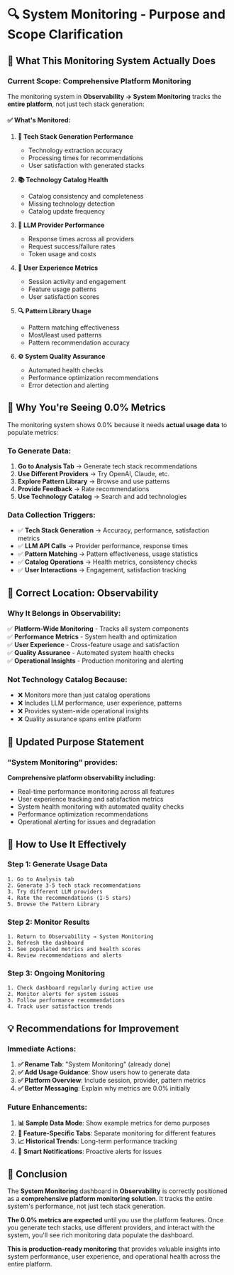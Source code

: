 # 🔍 System Monitoring - Purpose and Scope Clarification

## 🎯 **What This Monitoring System Actually Does**

### **Current Scope: Comprehensive Platform Monitoring**

The monitoring system in **Observability → System Monitoring** tracks the **entire platform**, not just tech stack generation:

#### ✅ **What's Monitored:**

1. **🎯 Tech Stack Generation Performance**
   - Technology extraction accuracy
   - Processing times for recommendations
   - User satisfaction with generated stacks

2. **📚 Technology Catalog Health**
   - Catalog consistency and completeness
   - Missing technology detection
   - Catalog update frequency

3. **🤖 LLM Provider Performance**
   - Response times across all providers
   - Request success/failure rates
   - Token usage and costs

4. **👤 User Experience Metrics**
   - Session activity and engagement
   - Feature usage patterns
   - User satisfaction scores

5. **🔍 Pattern Library Usage**
   - Pattern matching effectiveness
   - Most/least used patterns
   - Pattern recommendation accuracy

6. **⚙️ System Quality Assurance**
   - Automated health checks
   - Performance optimization recommendations
   - Error detection and alerting

## 🤔 **Why You're Seeing 0.0% Metrics**

The monitoring system shows 0.0% because it needs **actual usage data** to populate metrics:

### **To Generate Data:**
1. **Go to Analysis Tab** → Generate tech stack recommendations
2. **Use Different Providers** → Try OpenAI, Claude, etc.
3. **Explore Pattern Library** → Browse and use patterns
4. **Provide Feedback** → Rate recommendations
5. **Use Technology Catalog** → Search and add technologies

### **Data Collection Triggers:**
- ✅ **Tech Stack Generation** → Accuracy, performance, satisfaction metrics
- ✅ **LLM API Calls** → Provider performance, response times
- ✅ **Pattern Matching** → Pattern effectiveness, usage statistics
- ✅ **Catalog Operations** → Health metrics, consistency checks
- ✅ **User Interactions** → Engagement, satisfaction tracking

## 📍 **Correct Location: Observability**

### **Why It Belongs in Observability:**

✅ **Platform-Wide Monitoring** - Tracks all system components  
✅ **Performance Metrics** - System health and optimization  
✅ **User Experience** - Cross-feature usage and satisfaction  
✅ **Quality Assurance** - Automated system health checks  
✅ **Operational Insights** - Production monitoring and alerting  

### **Not Technology Catalog Because:**
- ❌ Monitors more than just catalog operations
- ❌ Includes LLM performance, user experience, patterns
- ❌ Provides system-wide operational insights
- ❌ Quality assurance spans entire platform

## 🎯 **Updated Purpose Statement**

### **"System Monitoring" provides:**

**Comprehensive platform observability including:**
- Real-time performance monitoring across all features
- User experience tracking and satisfaction metrics
- System health monitoring with automated quality checks
- Performance optimization recommendations
- Operational alerting for issues and degradation

## 🚀 **How to Use It Effectively**

### **Step 1: Generate Usage Data**
```
1. Go to Analysis tab
2. Generate 3-5 tech stack recommendations
3. Try different LLM providers
4. Rate the recommendations (1-5 stars)
5. Browse the Pattern Library
```

### **Step 2: Monitor Results**
```
1. Return to Observability → System Monitoring
2. Refresh the dashboard
3. See populated metrics and health scores
4. Review recommendations and alerts
```

### **Step 3: Ongoing Monitoring**
```
1. Check dashboard regularly during active use
2. Monitor alerts for system issues
3. Follow performance recommendations
4. Track user satisfaction trends
```

## 💡 **Recommendations for Improvement**

### **Immediate Actions:**

1. **✅ Rename Tab**: "System Monitoring" (already done)
2. **✅ Add Usage Guidance**: Show users how to generate data
3. **✅ Platform Overview**: Include session, provider, pattern metrics
4. **✅ Better Messaging**: Explain why metrics are 0.0% initially

### **Future Enhancements:**

1. **📊 Sample Data Mode**: Show example metrics for demo purposes
2. **🎯 Feature-Specific Tabs**: Separate monitoring for different features
3. **📈 Historical Trends**: Long-term performance tracking
4. **🔔 Smart Notifications**: Proactive alerts for issues

## 🎉 **Conclusion**

The **System Monitoring** dashboard in **Observability** is correctly positioned as a **comprehensive platform monitoring solution**. It tracks the entire system's performance, not just tech stack generation.

**The 0.0% metrics are expected** until you use the platform features. Once you generate tech stacks, use different providers, and interact with the system, you'll see rich monitoring data populate the dashboard.

**This is production-ready monitoring** that provides valuable insights into system performance, user experience, and operational health across the entire platform.